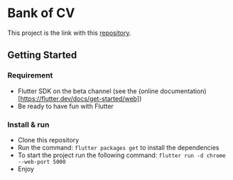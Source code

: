 # Bank of CV
This project is the link with this [repository](https://github.com/olivercrush/furry-octo-eureka-backend).

## Getting Started
### Requirement
- Flutter SDK on the beta channel (see the (online documentation)[https://flutter.dev/docs/get-started/web])
- Be ready to have fun with Flutter

### Install & run
- Clone this repository
- Run the command: `flutter packages get` to install the dependencies
- To start the project run the following command: `flutter run -d chrome --web-port 5000`
- Enjoy